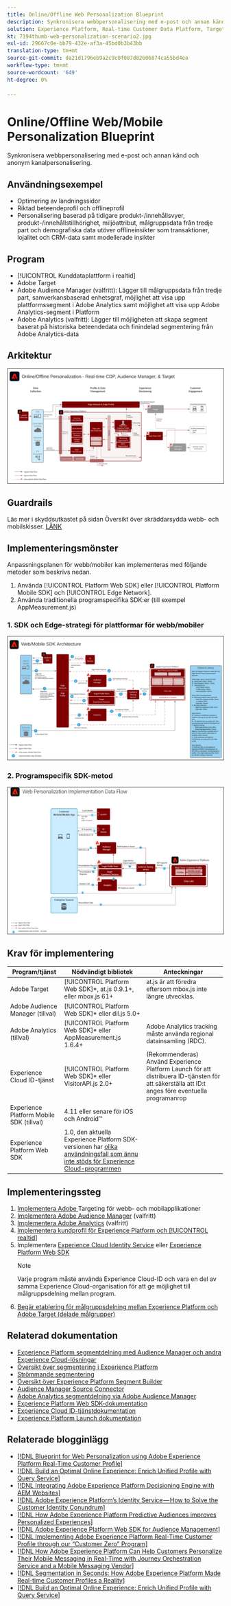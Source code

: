 ```yaml
---
title: Online/Offline Web Personalization Blueprint
description: Synkronisera webbpersonalisering med e-post och annan känd och anonym kanalpersonalisering.
solution: Experience Platform, Real-time Customer Data Platform, Target, Audience Manager, Analytics, Experience Cloud Services, Data Collection
kt: 7194thumb-web-personalization-scenario2.jpg
exl-id: 29667c0e-bb79-432e-af3a-45bd0b3b43bb
translation-type: tm+mt
source-git-commit: da21d1796eb9a2c9c0f087d82606874ca55bd4ea
workflow-type: tm+mt
source-wordcount: '649'
ht-degree: 0%

---
```


# Online/Offline Web/Mobile Personalization Blueprint

Synkronisera webbpersonalisering med e-post och annan känd och anonym kanalpersonalisering.

## Användningsexempel

* Optimering av landningssidor
* Riktad beteendeprofil och offlineprofil
* Personalisering baserad på tidigare produkt-/innehållsvyer, produkt-/innehållstillhörighet, miljöattribut, målgruppsdata från tredje part och demografiska data utöver offlineinsikter som transaktioner, lojalitet och CRM-data samt modellerade insikter

## Program

* [!UICONTROL Kunddataplattform i realtid]
* Adobe Target
* Adobe Audience Manager (valfritt): Lägger till målgruppsdata från tredje part, samverkansbaserad enhetsgraf, möjlighet att visa upp plattformssegment i Adobe Analytics samt möjlighet att visa upp Adobe Analytics-segment i Platform
* Adobe Analytics (valfritt): Lägger till möjligheten att skapa segment baserat på historiska beteendedata och finindelad segmentering från Adobe Analytics-data

## Arkitektur

<img src="assets/online_offline_personalization_with_apps.svg" alt="Referensarkitektur för Online/Offline Web Personalization Blueprint" style="border:1px solid #4a4a4a" />

## Guardrails

Läs mer i skyddsutkastet på sidan Översikt över skräddarsydda webb- och mobilskisser.
[LÄNK](overview.md)

## Implementeringsmönster

Anpassningsplanen för webb/mobiler kan implementeras med följande metoder som beskrivs nedan.

1. Använda [!UICONTROL Platform Web SDK] eller [!UICONTROL Platform Mobile SDK] och [!UICONTROL Edge Network].
1. Använda traditionella programspecifika SDK:er (till exempel AppMeasurement.js)

### 1. SDK och Edge-strategi för plattformar för webb/mobiler

<img src="assets/web_sdk_flow.svg" alt="Referensarkitektur för [!UICONTROL Platform Web SDK] eller [!UICONTROL Platform Mobile SDK] och [!UICONTROL Edge Network]" style="border:1px solid #4a4a4a" />

### 2. Programspecifik SDK-metod

<img src="assets/app_sdk_flow.png" alt="Referensarkitektur för den programspecifika SDK-metoden" style="border:1px solid #4a4a4a" />

## Krav för implementering

| Program/tjänst | Nödvändigt bibliotek | Anteckningar |
|---|---|---|
| Adobe Target | [!UICONTROL Platform Web SDK]*, at.js 0.9.1+, eller mbox.js 61+ | at.js är att föredra eftersom mbox.js inte längre utvecklas. |
| Adobe Audience Manager (tillval) | [!UICONTROL Platform Web SDK]* eller dil.js 5.0+ |  |
| Adobe Analytics (tillval) | [!UICONTROL Platform Web SDK]* eller AppMeasurement.js 1.6.4+ | Adobe Analytics tracking måste använda regional datainsamling (RDC). |
| Experience Cloud ID-tjänst | [!UICONTROL Platform Web SDK]* eller VisitorAPI.js 2.0+ | (Rekommenderas) Använd Experience Platform Launch för att distribuera ID-tjänsten för att säkerställa att ID:t anges före eventuella programanrop |
| Experience Platform Mobile SDK (tillval) | 4.11 eller senare för iOS och Android™ |  |
| Experience Platform Web SDK | 1.0, den aktuella Experience Platform SDK-versionen har [olika användningsfall som ännu inte stöds för Experience Cloud-programmen](https://github.com/adobe/alloy/projects/5) |  |


## Implementeringssteg

1. [Implementera Adobe ](https://experienceleague.adobe.com/docs/target/using/implement-target/implementing-target.html) Targeting för webb- och mobilapplikationer
1. [Implementera Adobe Audience Manager](https://experienceleague.adobe.com/docs/audience-manager/user-guide/implementation-integration-guides/implement-audience-manager.html)  (valfritt)
1. [Implementera Adobe Analytics](https://experienceleague.adobe.com/docs/analytics/implementation/home.html)   (valfritt)
1. [Implementera kundprofil för Experience Platform och  [!UICONTROL realtid]](https://experienceleague.adobe.com/docs/platform-learn/getting-started-for-data-architects-and-data-engineers/overview.html)
1. Implementera [Experience Cloud Identity Service](https://experienceleague.adobe.com/docs/id-service/using/implementation/implementation-guides.html) eller [Experience Platform Web SDK](https://experienceleague.adobe.com/docs/experience-platform/edge/home.html)
   >[!NOTE]
   >
   >Varje program måste använda Experience Cloud-ID och vara en del av samma Experience Cloud-organisation för att ge möjlighet till målgruppsdelning mellan program.
1. [Begär etablering för målgruppsdelning mellan Experience Platform och Adobe Target (delade målgrupper)](https://www.adobe.com/go/audiences)

## Relaterad dokumentation

* [Experience Platform segmentdelning med Audience Manager och andra Experience Cloud-lösningar](https://experienceleague.adobe.com/docs/audience-manager/user-guide/implementation-integration-guides/integration-experience-platform/aam-aep-audience-sharing.html)
* [Översikt över segmentering i Experience Platform](https://experienceleague.adobe.com/docs/experience-platform/segmentation/home.html)
* [Strömmande segmentering](https://experienceleague.adobe.com/docs/experience-platform/segmentation/api/streaming-segmentation.html)
* [Översikt över Experience Platform Segment Builder](https://experienceleague.adobe.com/docs/experience-platform/segmentation/ui/overview.html)
* [Audience Manager Source Connector](https://experienceleague.adobe.com/docs/experience-platform/sources/connectors/adobe-applications/audience-manager.html)
* [Adobe Analytics segmentdelning via Adobe Audience Manager](https://experienceleague.adobe.com/docs/analytics/components/segmentation/segmentation-workflow/seg-publish.html)
* [Experience Platform Web SDK-dokumentation](https://experienceleague.adobe.com/docs/experience-platform/edge/home.html)
* [Experience Cloud ID-tjänstdokumentation](https://experienceleague.adobe.com/docs/id-service/using/home.html)
* [Experience Platform Launch dokumentation](https://experienceleague.adobe.com/docs/launch/using/home.html)

## Relaterade blogginlägg

* [[!DNL Blueprint for Web Personalization using Adobe Experience Platform Real-Time Customer Profile]](https://medium.com/adobetech/blueprint-for-web-personalization-using-adobe-experience-platform-real-time-customer-profile-fef2ce7a4b2f)
* [[!DNL Build an Optimal Online Experience: Enrich Unified Profile with Query Service]](https://medium.com/adobetech/build-an-optimal-online-experience-enrich-unified-profile-with-query-service-8027c196ab33)
* [[!DNL Integrating Adobe Experience Platform Decisioning Engine with AEM Websites]](https://jaeness.medium.com/integrating-adobe-experience-platform-decisioning-engine-with-aem-websites-9c222acd12e2)
* [[!DNL Adobe Experience Platform’s Identity Service — How to Solve the Customer Identity Conundrum]](https://medium.com/adobetech/adobe-experience-platforms-identity-service-how-to-solve-the-customer-identity-conundrum-f95e22d16ea9)
* [[!DNL How Adobe Experience Platform Predictive Audiences improves Personalized Experiences]](https://medium.com/adobetech/how-adobe-experience-platform-predictive-audiences-improves-personalized-experiences-1f75a60cb7a3)
* [[!DNL Adobe Experience Platform Web SDK for Audience Management]](https://medium.com/adobetech/adobe-experience-platform-web-sdk-for-audience-management-751fa6d063bc)
* [[!DNL Implementing Adobe Experience Platform Real-Time Customer Profile through our “Customer Zero” Program]](https://medium.com/adobetech/implementing-adobe-experience-platform-real-time-customer-profile-through-our-customer-zero-32e7cd952896)
* [[!DNL How Adobe Experience Platform Can Help Customers Personalize Their Mobile Messaging in Real-Time with Journey Orchestration Service and a Mobile Messaging Vendor]](https://medium.com/adobetech/how-adobe-experience-platform-helped-a-client-personalize-their-mobile-messaging-in-real-time-with-7d634aefa098)
* [[!DNL Segmentation in Seconds: How Adobe Experience Platform Made Real-time Customer Profiles a Reality]](https://medium.com/adobetech/segmentation-in-seconds-how-adobe-experience-platform-made-real-time-customer-profiles-a-reality-a7a8552b0847)
* [[!DNL Build an Optimal Online Experience: Enrich Unified Profile with Query Service]](https://medium.com/adobetech/build-an-optimal-online-experience-enrich-unified-profile-with-query-service-8027c196ab33)

